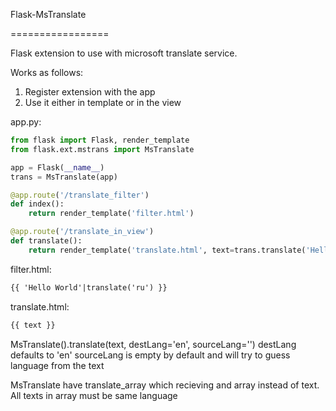 Flask-MsTranslate

=================

Flask extension to use with microsoft translate service.

Works as follows:
1. Register extension with the app
2. Use it either in template or in the view


app.py:
```python
from flask import Flask, render_template
from flask.ext.mstrans import MsTranslate

app = Flask(__name__)
trans = MsTranslate(app)

@app.route('/translate_filter')
def index():
    return render_template('filter.html')

@app.route('/translate_in_view')
def translate():
    return render_template('translate.html', text=trans.translate('Hello World', 'ru')
```

filter.html:
```html
{{ 'Hello World'|translate('ru') }}
```

translate.html:
```html
{{ text }}
```

MsTranslate().translate(text, destLang='en', sourceLang='')
destLang defaults to 'en' 
sourceLang is empty by default and will try to guess language from the text

MsTranslate have translate_array which recieving and array instead of text. All texts in array must be same language

